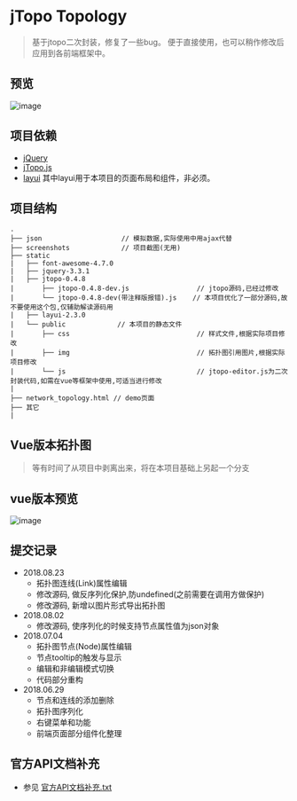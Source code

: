 # jTopo Topology
> 基于jtopo二次封装，修复了一些bug。
> 便于直接使用，也可以稍作修改后应用到各前端框架中。

## 预览
![image](https://github.com/xwenyuan/jtopo_topology/blob/master/screenshots/topology.png)

## 项目依赖
* [jQuery](https://jquery.com/)
* [jTopo.js](http://www.jtopo.com/)
* [layui](http://www.layui.com/)
其中layui用于本项目的页面布局和组件，非必须。

## 项目结构
```
.
├── json                    // 模拟数据,实际使用中用ajax代替
├── screenshots             // 项目截图(无用)
├── static
|   ├── font-awesome-4.7.0
|   ├── jquery-3.3.1
|   ├── jtopo-0.4.8
|       ├── jtopo-0.4.8-dev.js                 // jtopo源码,已经过修改
|       └── jtopo-0.4.8-dev(带注释版报错).js    // 本项目优化了一部分源码,故不要使用这个包,仅辅助解读源码用
|   ├── layui-2.3.0
|   └── public             // 本项目的静态文件
|       ├── css                                // 样式文件,根据实际项目修改
|       ├── img                                // 拓扑图引用图片,根据实际项目修改
|       └── js                                 // jtopo-editor.js为二次封装代码,如需在vue等框架中使用,可适当进行修改
|
├── network_topology.html // demo页面
├── 其它
|
```

## Vue版本拓扑图
> 等有时间了从项目中剥离出来，将在本项目基础上另起一个分支

## vue版本预览
![image](https://github.com/xwenyuan/jtopo_topology/blob/master/screenshots/topology.gif)

## 提交记录
* 2018.08.23
  * 拓扑图连线(Link)属性编辑
  * 修改源码, 做反序列化保护,防undefined(之前需要在调用方做保护)
  * 修改源码, 新增以图片形式导出拓扑图
* 2018.08.02
  * 修改源码, 使序列化的时候支持节点属性值为json对象 
* 2018.07.04
  * 拓扑图节点(Node)属性编辑
  * 节点tooltip的触发与显示
  * 编辑和非编辑模式切换
  * 代码部分重构
* 2018.06.29
  * 节点和连线的添加删除
  * 拓扑图序列化
  * 右键菜单和功能
  * 前端页面部分组件化整理

## 官方API文档补充
* 参见 [官方API文档补充.txt](https://github.com/xwenyuan/jtopo_topology/blob/master/官方API文档补充.txt)
